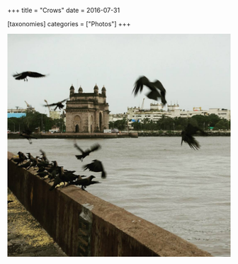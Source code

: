 +++
title = "Crows"
date = 2016-07-31

[taxonomies]
categories = ["Photos"]
+++

![Crows](crows.jpeg)
